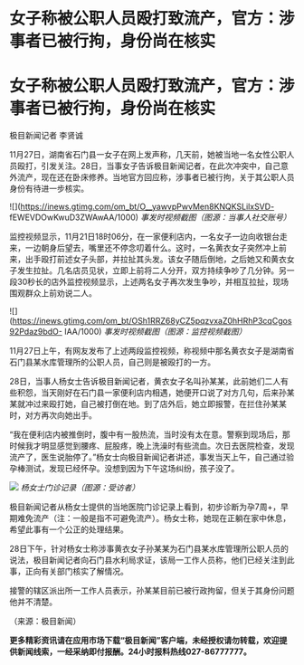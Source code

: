# 女子称被公职人员殴打致流产，官方：涉事者已被行拘，身份尚在核实

# 女子称被公职人员殴打致流产，官方：涉事者已被行拘，身份尚在核实

极目新闻记者 李贤诚

11月27日，湖南省石门县一女子在网上发声称，几天前，她被当地一名女性公职人员殴打，引发关注。28日，当事女子告诉极目新闻记者，在此次冲突中，自己意外流产，现在还在卧床修养。当地官方回应称，涉事者已被行拘，关于其公职人员身份有待进一步核实。

![](https://inews.gtimg.com/om_bt/O__yawvpPwvMen8KNQKSLilxSVD-
fEWEVDOwKwuD3ZWAwAA/1000) _事发时视频截图（图源：当事人社交账号）_

监控视频显示，11月21日18时06分，在一家便利店内，一名女子一边向收银台走来，一边朝身后望去，嘴里还不停念叨着什么。这时，一名黄衣女子突然冲上前来，出手殴打前述女子头部，并拉扯其头发。该女子随后倒地，之后她又和黄衣女子发生拉扯。几名店员见状，立即上前将二人分开，双方持续争吵了几分钟。另一段30秒长的店外监控视频显示，上述两名女子再次发生争吵，并相互拉扯，现场围观群众上前劝说二人。

![](https://inews.gtimg.com/om_bt/OSh1RRZ68yCZ5pqzvxaZ0hHRhP3cqCgos92Pdaz9bdO-
IAA/1000) _事发时视频截图（图源：监控视频截图）_

11月27日上午，有网友发布了上述两段监控视频，称视频中那名黄衣女子是湖南省石门县某水库管理所的公职人员，自己则是被殴打的一方。

28日，当事人杨女士告诉极目新闻记者，黄衣女子名叫孙某某，此前她们二人有些积怨，当天刚好在石门县一家便利店内相遇，她便开口说了对方几句，后来孙某某就冲过来殴打她，自己被打倒在地。到了店外后，她立即报警，在拦住孙某某时，对方再次向她出手。

“我在便利店内被推倒时，腹中有一股热流，当时没有太在意。警察到现场后，那时候我才明显感觉到腰疼、屁股疼，晚上洗澡时有些流血。次日去医院检查，发现流产了，医生说胎停了。”杨女士向极目新闻记者讲述，事发当天上午，自己通过验孕棒测试，发现已经怀孕。没想到因为下午这场纠纷，孩子没了。

![](https://inews.gtimg.com/om_bt/OdYoP_8lakhvy6sRaQsmfBqlQeUSgK_JdoorFS9Pf_yXIAA/1000)
_杨女士门诊记录（图源：受访者）_

极目新闻记者从杨女士提供的当地医院门诊记录上看到，初步诊断为孕7周+，早期难免流产（注：一般是指不可避免流产）。杨女士称，她现在正躺在家中休息，希望此事有一个公正的处理结果。

28日下午，针对杨女士称涉事黄衣女子孙某某为石门县某水库管理所公职人员的说法，极目新闻记者向石门县水利局求证，该局一工作人员称，他们已经关注到此事，正向有关部门核实了解情况。

接警的辖区派出所一工作人员表示，孙某某目前已被行政拘留，但关于其身份问题他并不清楚。

（来源：极目新闻）

**更多精彩资讯请在应用市场下载“极目新闻”客户端，未经授权请勿转载，欢迎提供新闻线索，一经采纳即付报酬。24小时报料热线027-86777777。**

